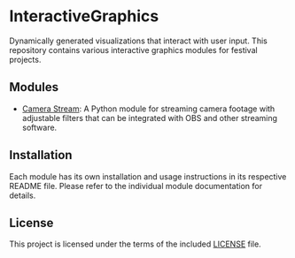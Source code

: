 # InteractiveGraphics

Dynamically generated visualizations that interact with user input. This repository contains various interactive graphics modules for festival projects.

## Modules

- [Camera Stream](./camera_stream/README.md): A Python module for streaming camera footage with adjustable filters that can be integrated with OBS and other streaming software.

## Installation

Each module has its own installation and usage instructions in its respective README file. Please refer to the individual module documentation for details.

## License

This project is licensed under the terms of the included [LICENSE](LICENSE) file.
